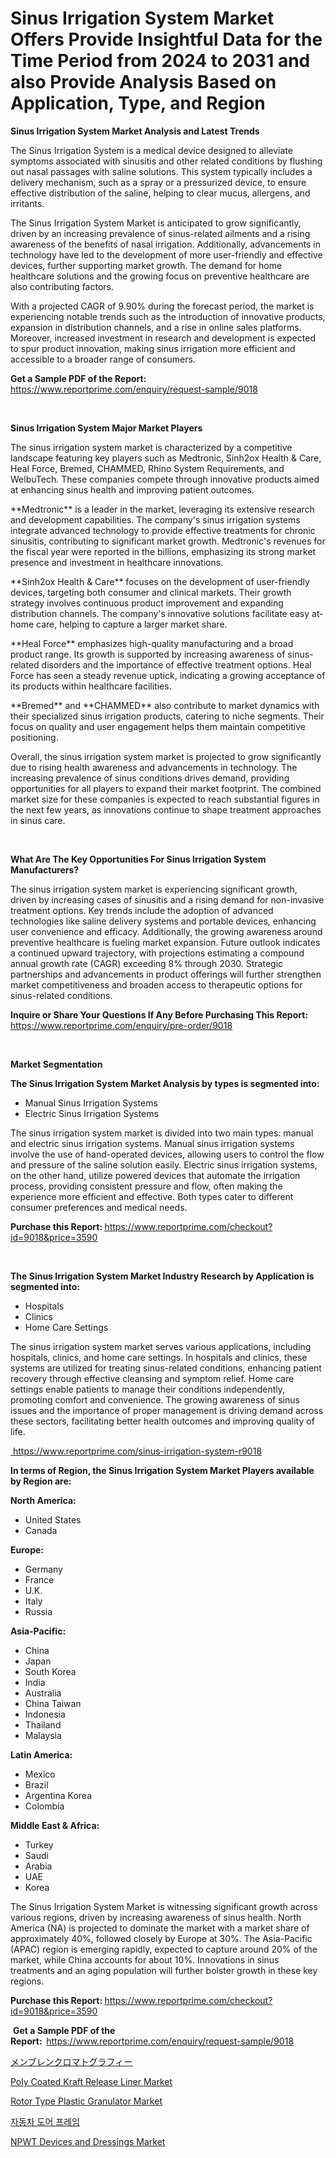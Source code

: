 <p><h1>Sinus Irrigation System Market Offers Provide Insightful Data for the Time Period from 2024 to 2031 and also Provide Analysis Based on Application, Type, and Region</h1></p><p><strong>Sinus Irrigation System Market Analysis and Latest Trends</strong></p>
<p><p>The Sinus Irrigation System is a medical device designed to alleviate symptoms associated with sinusitis and other related conditions by flushing out nasal passages with saline solutions. This system typically includes a delivery mechanism, such as a spray or a pressurized device, to ensure effective distribution of the saline, helping to clear mucus, allergens, and irritants. </p><p>The Sinus Irrigation System Market is anticipated to grow significantly, driven by an increasing prevalence of sinus-related ailments and a rising awareness of the benefits of nasal irrigation. Additionally, advancements in technology have led to the development of more user-friendly and effective devices, further supporting market growth. The demand for home healthcare solutions and the growing focus on preventive healthcare are also contributing factors.</p><p>With a projected CAGR of 9.90% during the forecast period, the market is experiencing notable trends such as the introduction of innovative products, expansion in distribution channels, and a rise in online sales platforms. Moreover, increased investment in research and development is expected to spur product innovation, making sinus irrigation more efficient and accessible to a broader range of consumers.</p></p>
<p><strong>Get a Sample PDF of the Report:&nbsp;</strong> <a href="https://www.reportprime.com/enquiry/request-sample/9018">https://www.reportprime.com/enquiry/request-sample/9018</a></p>
<p>&nbsp;</p>
<p><strong>Sinus Irrigation System Major Market Players</strong></p>
<p><p>The sinus irrigation system market is characterized by a competitive landscape featuring key players such as Medtronic, Sinh2ox Health & Care, Heal Force, Bremed, CHAMMED, Rhino System Requirements, and WelbuTech. These companies compete through innovative products aimed at enhancing sinus health and improving patient outcomes.</p><p>**Medtronic** is a leader in the market, leveraging its extensive research and development capabilities. The company's sinus irrigation systems integrate advanced technology to provide effective treatments for chronic sinusitis, contributing to significant market growth. Medtronic's revenues for the fiscal year were reported in the billions, emphasizing its strong market presence and investment in healthcare innovations.</p><p>**Sinh2ox Health & Care** focuses on the development of user-friendly devices, targeting both consumer and clinical markets. Their growth strategy involves continuous product improvement and expanding distribution channels. The company's innovative solutions facilitate easy at-home care, helping to capture a larger market share.</p><p>**Heal Force** emphasizes high-quality manufacturing and a broad product range. Its growth is supported by increasing awareness of sinus-related disorders and the importance of effective treatment options. Heal Force has seen a steady revenue uptick, indicating a growing acceptance of its products within healthcare facilities.</p><p>**Bremed** and **CHAMMED** also contribute to market dynamics with their specialized sinus irrigation products, catering to niche segments. Their focus on quality and user engagement helps them maintain competitive positioning.</p><p>Overall, the sinus irrigation system market is projected to grow significantly due to rising health awareness and advancements in technology. The increasing prevalence of sinus conditions drives demand, providing opportunities for all players to expand their market footprint. The combined market size for these companies is expected to reach substantial figures in the next few years, as innovations continue to shape treatment approaches in sinus care.</p></p>
<p>&nbsp;</p>
<p><strong>What Are The Key Opportunities For Sinus Irrigation System Manufacturers?</strong></p>
<p><p>The sinus irrigation system market is experiencing significant growth, driven by increasing cases of sinusitis and a rising demand for non-invasive treatment options. Key trends include the adoption of advanced technologies like saline delivery systems and portable devices, enhancing user convenience and efficacy. Additionally, the growing awareness around preventive healthcare is fueling market expansion. Future outlook indicates a continued upward trajectory, with projections estimating a compound annual growth rate (CAGR) exceeding 8% through 2030. Strategic partnerships and advancements in product offerings will further strengthen market competitiveness and broaden access to therapeutic options for sinus-related conditions.</p></p>
<p><strong>Inquire or Share Your Questions If Any Before Purchasing This Report:</strong> <a href="https://www.reportprime.com/enquiry/pre-order/9018">https://www.reportprime.com/enquiry/pre-order/9018</a></p>
<p>&nbsp;</p>
<p><strong>Market Segmentation</strong></p>
<p><strong>The Sinus Irrigation System Market Analysis by types is segmented into:</strong></p>
<p><ul><li>Manual Sinus Irrigation Systems</li><li>Electric Sinus Irrigation Systems</li></ul></p>
<p><p>The sinus irrigation system market is divided into two main types: manual and electric sinus irrigation systems. Manual sinus irrigation systems involve the use of hand-operated devices, allowing users to control the flow and pressure of the saline solution easily. Electric sinus irrigation systems, on the other hand, utilize powered devices that automate the irrigation process, providing consistent pressure and flow, often making the experience more efficient and effective. Both types cater to different consumer preferences and medical needs.</p></p>
<p><strong>Purchase this Report:&nbsp;</strong><a href="https://www.reportprime.com/checkout?id=9018&price=3590">https://www.reportprime.com/checkout?id=9018&price=3590</a></p>
<p>&nbsp;</p>
<p><strong>The Sinus Irrigation System Market Industry Research by Application is segmented into:</strong></p>
<p><ul><li>Hospitals</li><li>Clinics</li><li>Home Care Settings</li></ul></p>
<p><p>The sinus irrigation system market serves various applications, including hospitals, clinics, and home care settings. In hospitals and clinics, these systems are utilized for treating sinus-related conditions, enhancing patient recovery through effective cleansing and symptom relief. Home care settings enable patients to manage their conditions independently, promoting comfort and convenience. The growing awareness of sinus issues and the importance of proper management is driving demand across these sectors, facilitating better health outcomes and improving quality of life.</p></p>
<p><a href="https://www.reportprime.com/sinus-irrigation-system-r9018">&nbsp;https://www.reportprime.com/sinus-irrigation-system-r9018</a></p>
<p><strong>In terms of Region, the Sinus Irrigation System Market Players available by Region are:</strong></p>
<p>
    <p> <strong> North America: </strong>
        <ul>
            <li>United States</li>
            <li>Canada</li>
        </ul>
        </p> 
    <p> <strong> Europe: </strong>
        <ul>
            <li>Germany</li>
            <li>France</li>
            <li>U.K.</li>
            <li>Italy</li>
            <li>Russia</li>
        </ul>
        </p> 
    <p> <strong> Asia-Pacific: </strong>
        <ul>
            <li>China</li>
            <li>Japan</li>
            <li>South Korea</li>
            <li>India</li>
            <li>Australia</li>
            <li>China Taiwan</li>
            <li>Indonesia</li>
            <li>Thailand</li>
            <li>Malaysia</li>
        </ul>
        </p> 
    <p> <strong> Latin America: </strong>
        <ul>
            <li>Mexico</li>
            <li>Brazil</li>
            <li>Argentina Korea</li>
            <li>Colombia</li>
        </ul>
        </p> 
    <p> <strong> Middle East & Africa: </strong>
        <ul>
            <li>Turkey</li>
            <li>Saudi</li>
            <li>Arabia</li>
            <li>UAE</li>
            <li>Korea</li>
        </ul>
    </p>
    </p>
<p><p>The Sinus Irrigation System Market is witnessing significant growth across various regions, driven by increasing awareness of sinus health. North America (NA) is projected to dominate the market with a market share of approximately 40%, followed closely by Europe at 30%. The Asia-Pacific (APAC) region is emerging rapidly, expected to capture around 20% of the market, while China accounts for about 10%. Innovations in sinus treatments and an aging population will further bolster growth in these key regions.</p></p>
<p><strong>Purchase this Report: </strong><a href="https://www.reportprime.com/checkout?id=9018&price=3590">https://www.reportprime.com/checkout?id=9018&price=3590</a></p>
<p>&nbsp;<strong>Get a Sample PDF of the Report:&nbsp;&nbsp;</strong><a href="https://www.reportprime.com/enquiry/request-sample/9018">https://www.reportprime.com/enquiry/request-sample/9018</a></p>
<p><strong></strong></p>
<p><p><a href="https://medium.com/@zionmetz1960/membrane-chromatography-market-%E3%81%AE%E3%82%B0%E3%83%AD%E3%83%BC%E3%83%90%E3%83%AB%E5%B8%82%E5%A0%B4%E6%A6%82%E8%A6%81%E3%81%AF-%E4%B8%96%E7%95%8C%E3%81%8A%E3%82%88%E3%81%B3%E4%B8%BB%E8%A6%81%E5%B8%82%E5%A0%B4%E3%81%AB%E3%81%8A%E3%81%91%E3%82%8B%E6%A5%AD%E7%95%8C%E3%81%AB%E5%BD%B1%E9%9F%BF%E3%82%92%E4%B8%8E%E3%81%88%E3%82%8B%E4%B8%BB%E8%A6%81%E3%81%AA%E3%83%88%E3%83%AC%E3%83%B3%E3%83%89%E3%81%AB%E3%81%A4%E3%81%84%E3%81%A6-%E7%8B%AC%E8%87%AA%E3%81%AE%E8%A6%96%E7%82%B9%E3%82%92%E6%8F%90%E4%BE%9B%E3%81%97%E3%81%BE%E3%81%99-1a48b1ff5b8a">メンブレンクロマトグラフィー</a></p><p><a href="https://issuu.com/reportprime-2/docs/poly-coated-kraft-release-liner-mar_ede343d48d5356">Poly Coated Kraft Release Liner Market</a></p><p><a href="https://issuu.com/reportprime-2/docs/rotor-type-plastic-granulator-marke_db9f5c9e6bd85f">Rotor Type Plastic Granulator Market</a></p><p><a href="https://medium.com/@marielesch2023/%EC%84%B8%EA%B3%84-automotive-door-frames-market-%EC%9D%80-2024%EC%97%90%EC%84%9C-2031%EB%A1%9C-%EC%97%B0%ED%8F%89%EA%B7%A0-%EC%A6%9D%EA%B0%80%EC%9C%A8%EC%9D%84-%EB%B3%B4%EC%9D%BC-%EA%B2%83%EC%9C%BC%EB%A1%9C-%EC%98%88%EC%83%81%EB%90%A9%EB%8B%88%EB%8B%A4-bf7a85d5b9ad">자동차 도어 프레임</a></p><p><a href="https://github.com/MarlinNader2023/Market-Research-Report-List-1/blob/main/npwt-devices-and-dressings-market.md">NPWT Devices and Dressings Market</a></p></p>